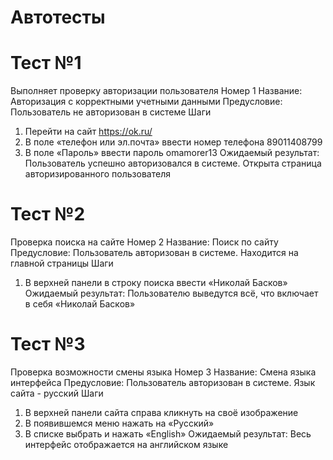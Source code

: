﻿# Автотесты
# Тест №1
Выполняет проверку авторизации пользователя
Номер	1
Название:	Авторизация с корректными учетными данными
Предусловие:	Пользователь не авторизован в системе
Шаги	
1.	Перейти на сайт https://ok.ru/
2.	В поле «телефон или эл.почта» ввести номер телефона 89011408799
3.	В поле «Пароль» ввести пароль omamorer13
Ожидаемый результат:	Пользователь успешно авторизовался в системе.
Открыта страница авторизированного пользователя

# Тест №2
Проверка поиска на сайте
Номер	2
Название:	Поиск по сайту
Предусловие:	Пользователь авторизован в системе. Находится на главной страницы
Шаги	
1. В верхней панели в строку поиска ввести «Николай Басков»
Ожидаемый результат: Пользователю выведутся всё, что включает в себя «Николай Басков»

# Тест №3
Проверка возможности смены языка
Номер	3
Название:	Смена языка интерфейса
Предусловие:	Пользователь авторизован в системе. Язык сайта - русский
Шаги	
1. В верхней панели сайта справа кликнуть на своё изображение
2. В появившемся меню нажать на «Русский»
3. В списке выбрать и нажать «English»
Ожидаемый результат:	Весь интерфейс отображается на английском языке
